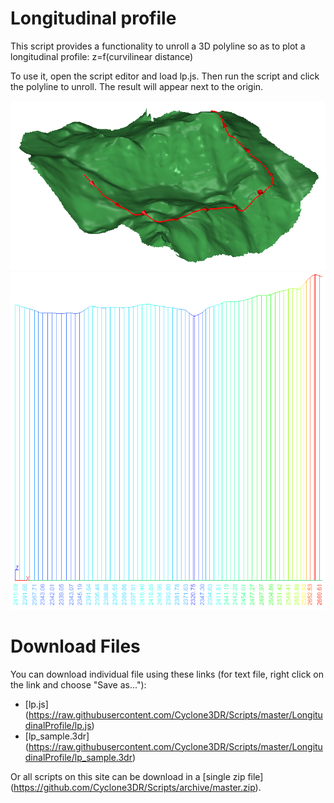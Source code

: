 # Longitudinal profile

This script provides a functionality to unroll a 3D polyline so as to plot a longitudinal profile: z=f(curvilinear distance)

To use it, open the script editor and load lp.js. Then run the script and click the polyline to unroll. 
The result will appear next to the origin. 

![alt text](https://raw.githubusercontent.com/Cyclone3DR/Scripts/master/LongitudinalProfile/Screenshot1.png "screenshot1")
![alt text](https://raw.githubusercontent.com/Cyclone3DR/Scripts/master/LongitudinalProfile/Screenshot2.png "screenshot2")

# Download Files

You can download individual file using these links (for text file, right click on the link and choose "Save as..."):

- [lp.js] (https://raw.githubusercontent.com/Cyclone3DR/Scripts/master/LongitudinalProfile/lp.js)
- [lp_sample.3dr] (https://raw.githubusercontent.com/Cyclone3DR/Scripts/master/LongitudinalProfile/lp_sample.3dr)

Or all scripts on this site can be download in a [single zip file] (https://github.com/Cyclone3DR/Scripts/archive/master.zip).
